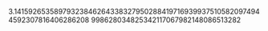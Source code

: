 3.141592653589793238462643383279502884197169399375105820974944592307816406286208
998628034825342117067982148086513282